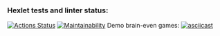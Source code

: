 ### Hexlet tests and linter status:
[![Actions Status](https://github.com/katerinavolkova2609/frontend-project-44/actions/workflows/hexlet-check.yml/badge.svg)](https://github.com/katerinavolkova2609/frontend-project-44/actions)
[![Maintainability](https://api.codeclimate.com/v1/badges/d710b0322b002ea4c5b6/maintainability)](https://codeclimate.com/github/katerinavolkova2609/frontend-project-44/maintainability)
Demo brain-even games:
[![asciicast](https://asciinema.org/a/RxyCT5KHy93CTVLLxRT32SgAH.svg)](https://asciinema.org/a/RxyCT5KHy93CTVLLxRT32SgAH)